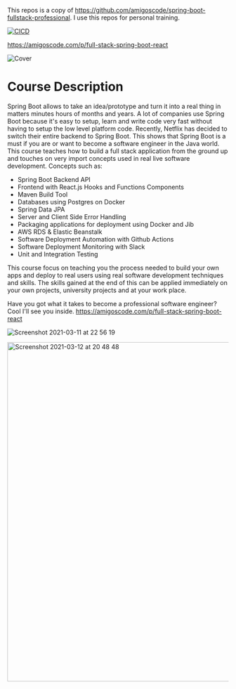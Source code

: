 This repos is a copy of https://github.com/amigoscode/spring-boot-fullstack-professional. I use this repos for personal training.

[![CICD](https://github.com/amigoscode/spring-boot-fullstack-professional/actions/workflows/deploy.yml/badge.svg?branch=main)](https://github.com/amigoscode/spring-boot-fullstack-professional/actions/workflows/deploy.yml)

https://amigoscode.com/p/full-stack-spring-boot-react

![Cover](https://user-images.githubusercontent.com/40702606/111074799-bdfbcf00-84dc-11eb-98c0-d40a99aa0da7.png)

# Course Description
Spring Boot allows to take an idea/prototype and turn it into a real thing in matters minutes hours of months and years. A lot of companies use Spring Boot because it's easy to setup, learn and write code very fast without having to setup the low level platform code. Recently, Netflix has decided to switch their entire backend to Spring Boot. This shows that Spring Boot is a must if you are or want to become a software engineer in the Java world.
This course teaches how to build a full stack application from the ground up and touches on very import concepts used in real live software development. Concepts such as:

- Spring Boot Backend API
- Frontend with React.js Hooks and Functions Components
- Maven Build Tool
- Databases using Postgres on Docker
- Spring Data JPA
- Server and Client Side Error Handling
- Packaging applications for deployment using Docker and Jib
- AWS RDS & Elastic Beanstalk
- Software Deployment Automation with Github Actions
- Software Deployment Monitoring with Slack
- Unit and Integration Testing

This course focus on teaching you the process needed to build your own apps and deploy to real users using real software development techniques and skills. The skills gained at the end of this can be applied immediately on your own projects, university projects and at your work place.

Have you got what it takes to become a professional software engineer? Cool I'll see you inside. https://amigoscode.com/p/full-stack-spring-boot-react

![Screenshot 2021-03-11 at 22 56 19](https://user-images.githubusercontent.com/40702606/111074929-5003d780-84dd-11eb-8284-e7c92c7e2905.png)

<img width="773" alt="Screenshot 2021-03-12 at 20 48 48" src="https://user-images.githubusercontent.com/40702606/111074947-627e1100-84dd-11eb-9d3f-85fdbf23e290.png">


